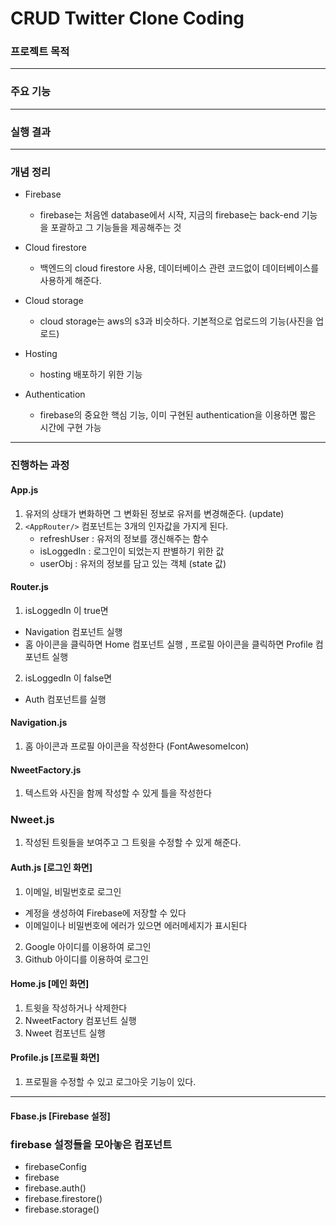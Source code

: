 # CRUD Twitter Clone Coding

### 프로젝트 목적

---

### 주요 기능

---

### 실행 결과

---

### 개념 정리

- Firebase

  - firebase는 처음엔 database에서 시작, 지금의 firebase는 back-end 기능을 포괄하고 그 기능들을 제공해주는 것

- Cloud firestore

  - 백엔드의 cloud firestore 사용, 데이터베이스 관련 코드없이 데이터베이스를 사용하게 해준다.

- Cloud storage

  - cloud storage는 aws의 s3과 비슷하다.
    기본적으로 업로드의 기능(사진을 업로드)

- Hosting

  - hosting 배포하기 위한 기능

- Authentication
  - firebase의 중요한 핵심 기능, 이미 구현된 authentication을 이용하면 짧은 시간에 구현 가능

---

### 진행하는 과정

#### App.js

1. 유저의 상태가 변화하면 그 변화된 정보로 유저를 변경해준다. (update)
2. `<AppRouter/>` 컴포넌트는 3개의 인자값을 가지게 된다.
   - refreshUser : 유저의 정보를 갱신해주는 함수
   - isLoggedIn : 로그인이 되었는지 판별하기 위한 값
   - userObj : 유저의 정보를 담고 있는 객체 (state 값)

#### Router.js

1. isLoggedIn 이 true면

- Navigation 컴포넌트 실행
- 홈 아이콘을 클릭하면 Home 컴포넌트 실행 , 프로필 아이콘을 클릭하면 Profile 컴포넌트 실행

2. isLoggedIn 이 false면

- Auth 컴포넌트를 실행

#### Navigation.js

1. 홈 아이콘과 프로필 아이콘을 작성한다 (FontAwesomeIcon)

#### NweetFactory.js

1. 텍스트와 사진을 함께 작성할 수 있게 틀을 작성한다

### Nweet.js

1. 작성된 트윗들을 보여주고 그 트윗을 수정할 수 있게 해준다.

#### Auth.js [로그인 화면]

1. 이메일, 비밀번호로 로그인

- 계정을 생성하여 Firebase에 저장할 수 있다
- 이메일이나 비밀번호에 에러가 있으면 에러메세지가 표시된다

2. Google 아이디를 이용하여 로그인
3. Github 아이디를 이용하여 로그인

#### Home.js [메인 화면]

1. 트윗을 작성하거나 삭제한다
2. NweetFactory 컴포넌트 실행
3. Nweet 컴포넌트 실행

#### Profile.js [프로필 화면]

1. 프로필을 수정할 수 있고 로그아웃 기능이 있다.

---

#### Fbase.js [Firebase 설정]

### firebase 설정들을 모아놓은 컴포넌트

- firebaseConfig
- firebase
- firebase.auth()
- firebase.firestore()
- firebase.storage()
